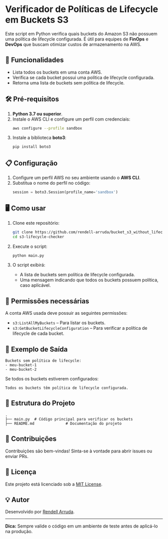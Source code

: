 # Verificador de Políticas de Lifecycle em Buckets S3

Este script em Python verifica quais buckets do Amazon S3 não possuem uma política de lifecycle configurada. É útil para equipes de **FinOps** e **DevOps** que buscam otimizar custos de armazenamento na AWS.

## 🚀 Funcionalidades

- Lista todos os buckets em uma conta AWS.
- Verifica se cada bucket possui uma política de lifecycle configurada.
- Retorna uma lista de buckets sem política de lifecycle.

## 🛠️ Pré-requisitos

1. **Python 3.7 ou superior**.
2. Instale o AWS CLI e configure um perfil com credenciais:
   ```bash
   aws configure --profile sandbox
   ```
3. Instale a biblioteca **boto3**:
   ```bash
   pip install boto3
   ```

## 📋 Configuração

1. Configure um perfil AWS no seu ambiente usando o **AWS CLI**.
2. Substitua o nome do perfil no código:
   ```python
   session = boto3.Session(profile_name='sandbox')
   ```

## 🖥️ Como usar

1. Clone este repositório:
   ```bash
   git clone https://github.com/rendell-arruda/bucket_s3_without_lifecycle
   cd s3-lifecycle-checker
   ```
2. Execute o script:
   ```bash
   python main.py
   ```

3. O script exibirá:
   - A lista de buckets sem política de lifecycle configurada.
   - Uma mensagem indicando que todos os buckets possuem política, caso aplicável.

## 🔑 Permissões necessárias

A conta AWS usada deve possuir as seguintes permissões:
- `s3:ListAllMyBuckets` – Para listar os buckets.
- `s3:GetBucketLifecycleConfiguration` – Para verificar a política de lifecycle de cada bucket.

## 📝 Exemplo de Saída

```plaintext
Buckets sem política de lifecycle:
- meu-bucket-1
- meu-bucket-2
```

Se todos os buckets estiverem configurados:
```plaintext
Todos os buckets têm política de lifecycle configurada.
```

## 📂 Estrutura do Projeto

```plaintext
.
├── main.py  # Código principal para verificar os buckets
├── README.md              # Documentação do projeto
```

## 🤝 Contribuições

Contribuições são bem-vindas! Sinta-se à vontade para abrir issues ou enviar PRs.

## 📜 Licença

Este projeto está licenciado sob a [MIT License](LICENSE).

## 💡 Autor

Desenvolvido por [Rendell Arruda](https://github.com/rendell-arruda).

---

**Dica:** Sempre valide o código em um ambiente de teste antes de aplicá-lo na produção.
